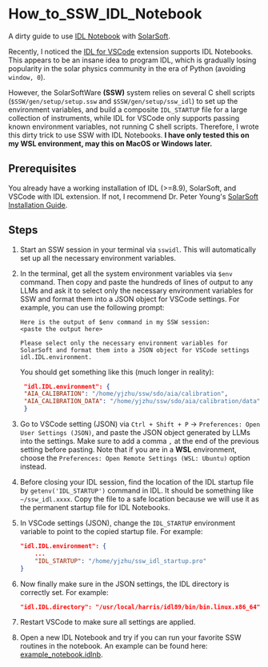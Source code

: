 # How_to_SSW_IDL_Notebook
A dirty guide to use [IDL Notebook](https://www.nv5geospatialsoftware.com/Support/Maintenance-Detail/idl-notebooks-in-depth-tutorial) with [SolarSoft](https://soho.nascom.nasa.gov/solarsoft/).

Recently, I noticed the [IDL for VSCode](https://marketplace.visualstudio.com/items?itemName=IDL.idl-for-vscode) extension supports IDL Notebooks. This appears to be an insane idea to program IDL, which is gradually losing popularity in the solar physics community in the era of Python (avoiding `window, 0`).

However, the SolarSoftWare **(SSW)** system relies on several C shell scripts (`$SSW/gen/setup/setup.ssw` and `$SSW/gen/setup/ssw_idl`) to set up the environment variables, and build a composite `IDL_STARTUP` file for a large collection of instruments, while IDL for VSCode only supports passing known environment variables, not running C shell scripts. Therefore, I wrote this dirty trick to use SSW with IDL Notebooks. **I have only tested this on my WSL environment, may this on MacOS or Windows later.**


## Prerequisites
You already have a working installation of IDL (>=8.9), SolarSoft, and VSCode with IDL extension. If not, I recommend Dr. Peter Young's [SolarSoft Installation Guide](https://pyoung.org/quick_guides/).


## Steps
1. Start an SSW session in your terminal via `sswidl`. This will automatically set up all the necessary environment variables. 

2. In the terminal, get all the system environment variables via `$env` command. Then copy and paste the hundreds of lines of output to any LLMs and ask it to select only the necessary environment variables for SSW and format them into a JSON object for VSCode settings. For example, you can use the following prompt:
   ```
   Here is the output of $env command in my SSW session:
   <paste the output here>

   Please select only the necessary environment variables for SolarSoft and format them into a JSON object for VSCode settings idl.IDL.environment.
   ```
   You should get something like this (much longer in reality):
   ```json
    "idl.IDL.environment": {
    "AIA_CALIBRATION": "/home/yjzhu/ssw/sdo/aia/calibration",
    "AIA_CALIBRATION_DATA": "/home/yjzhu/ssw/sdo/aia/calibration/data",
    }
   ```
3. Go to VSCode setting (JSON) via `Ctrl + Shift + P` -> `Preferences: Open User Settings (JSON)`, and paste the JSON object generated by LLMs into the settings. Make sure to add a comma `,` at the end of the previous setting before pasting. Note that if you are in a **WSL** environment, choose the `Preferences: Open Remote Settings (WSL: Ubuntu)` option instead.
4. Before closing your IDL session, find the location of the IDL startup file by `getenv('IDL_STARTUP')` command in IDL. It should be something like `~/ssw_idl.xxxx`. Copy the file to a safe location because we will use it as the permanent startup file for IDL Notebooks.
5. In VSCode settings (JSON), change the `IDL_STARTUP` environment variable to point to the copied startup file. For example:
   ```json
   "idl.IDL.environment": {
       ...
       "IDL_STARTUP": "/home/yjzhu/ssw_idl_startup.pro"
   }
   ```
6. Now finally make sure in the JSON settings, the IDL directory is correctly set. For example:
    ```json
    "idl.IDL.directory": "/usr/local/harris/idl89/bin/bin.linux.x86_64",
    ```
7. Restart VSCode to make sure all settings are applied.
8. Open a new IDL Notebook and try if you can run your favorite SSW routines in the notebook. An example can be found here: [example_notebook.idlnb](example_notebook.idlnb).